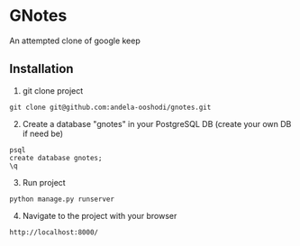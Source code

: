 # GNotes
An attempted clone of google keep 

## Installation

1. git clone project
```
git clone git@github.com:andela-ooshodi/gnotes.git
```

2. Create a database "gnotes" in your PostgreSQL DB (create your own DB if need be)
```
psql
create database gnotes;
\q
```

3. Run project
```
python manage.py runserver
```

4. Navigate to the project with your browser
```
http://localhost:8000/
```